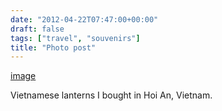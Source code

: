 ```yaml
---
date: "2012-04-22T07:47:00+00:00"
draft: false
tags: ["travel", "souvenirs"]
title: "Photo post"
---
```

[image](/img/2012-04-22-photo-post/38bd7d8ed3a9581883893137eb46c93fa288566451b8be8e9005416d23a724a1.jpg)

Vietnamese lanterns I bought in Hoi An, Vietnam.

